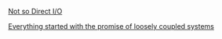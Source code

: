 [Not so Direct I/O](https://jmcph4.dev/posts/not-so-direct-io.html)

[Everything started with the promise of loosely coupled systems](https://newsletter.systemdesignclassroom.com/p/everything-started-with-the-promise-of-loosely-coupled-systems)
